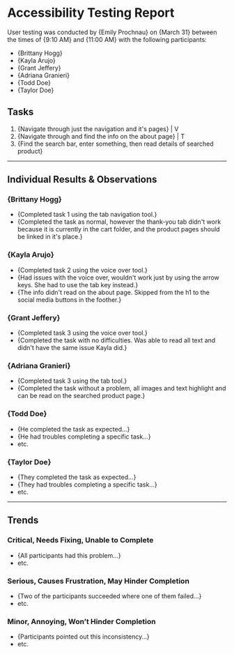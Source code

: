 # Accessibility Testing Report

User testing was conducted by {Emily Prochnau} on {March 31} between the times of {9:10 AM} and {11:00 AM} with the following participants:

- {Brittany Hogg}
- {Kayla Arujo}
- {Grant Jeffery}
- {Adriana Granieri}
- {Todd Doe}
- {Taylor Doe}

## Tasks

1. {Navigate through just the navigation and it's pages} | V
2. {Navigate through and find the info on the about page} | T
3. {Find the search bar, enter something, then read details of searched product}

---

## Individual Results & Observations

### {Brittany Hogg}

- {Completed task 1 using the tab navigation tool.}
- {Completed the task as normal, however the thank-you tab didn't work because it is currently in the cart folder, and the product pages should be linked in it's place.}

### {Kayla Arujo}

- {Completed task 2 using the voice over tool.}
- {Had issues with the voice over, wouldn't work just by using the arrow keys. She had to use the tab key instead.}
- {The info didn't read on the about page. Skipped from the h1 to the social media buttons in the foother.}

### {Grant Jeffery}

- {Completed task 3 using the voice over tool.}
- {Completed the task with no difficulties. Was able to read all text and didn't have the same issue Kayla did.}

### {Adriana Granieri}

- {Completed task 3 using the tab tool.}
- {Completed the task without a problem, all images and text highlight and can be read on the searched product page.}
### {Todd Doe}

- {He completed the task as expected…}
- {He had troubles completing a specific task…}
- etc.

### {Taylor Doe}

- {They completed the task as expected…}
- {They had troubles completing a specific task…}
- etc.

---

## Trends

### Critical, Needs Fixing, Unable to Complete

- {All participants had this problem…}
- etc.

### Serious, Causes Frustration, May Hinder Completion

- {Two of the participants succeeded where one of them failed…}
- etc.

### Minor, Annoying, Won’t Hinder Completion

- {Participants pointed out this inconsistency…}
- etc.